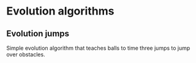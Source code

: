 # Evolution algorithms

## Evolution jumps
Simple evolution algorithm that teaches balls to time three jumps to jump over obstacles.
 
